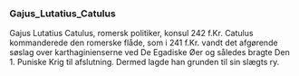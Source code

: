 ### Gajus_Lutatius_Catulus


Gajus Lutatius Catulus, romersk politiker, konsul 242 f.Kr. Catulus kommanderede den romerske flåde, som i 241 f.Kr. vandt det afgørende søslag over karthaginienserne ved De Egadiske Øer og således bragte Den 1. Puniske Krig til afslutning. Dermed lagde han grunden til sin slægts ry.